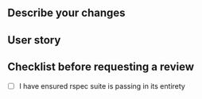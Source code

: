 ## Describe your changes

## User story

## Checklist before requesting a review
- [ ] I have ensured rspec suite is passing in its entirety 

